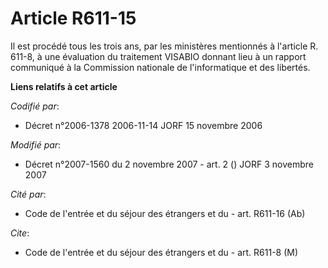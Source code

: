 # Article R611-15

Il est procédé tous les trois ans, par les ministères mentionnés à l'article R. 611-8, à une évaluation du traitement VISABIO
donnant lieu à un rapport communiqué à la Commission nationale de l'informatique et des libertés.

**Liens relatifs à cet article**

_Codifié par_:

  - Décret n°2006-1378 2006-11-14 JORF 15 novembre 2006

_Modifié par_:

  - Décret n°2007-1560 du 2 novembre 2007 - art. 2 () JORF 3 novembre 2007

_Cité par_:

  - Code de l'entrée et du séjour des étrangers et du  - art. R611-16 (Ab)

_Cite_:

  - Code de l'entrée et du séjour des étrangers et du  - art. R611-8 (M)
